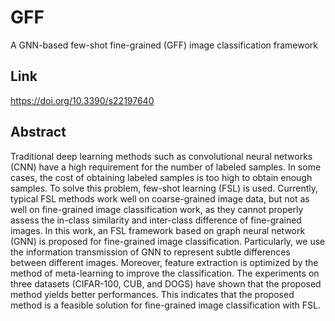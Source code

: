 # GFF
A GNN-based few-shot fine-grained (GFF) image classification framework
## Link
https://doi.org/10.3390/s22197640
## Abstract
Traditional deep learning methods such as convolutional neural networks (CNN) have a high requirement for the number of labeled samples. In some cases, the cost of obtaining labeled samples is too high to obtain enough samples. To solve this problem, few-shot learning (FSL) is used. Currently, typical FSL methods work well on coarse-grained image data, but not as well on fine-grained image classification work, as they cannot properly assess the in-class similarity and inter-class difference of fine-grained images. In this work, an FSL framework based on graph neural network (GNN) is proposed for fine-grained image classification. Particularly, we use the information transmission of GNN to represent subtle differences between different images. Moreover, feature extraction is optimized by the method of meta-learning to improve the classification. The experiments on three datasets (CIFAR-100, CUB, and DOGS) have shown that the proposed method yields better performances. This indicates that the proposed method is a feasible solution for fine-grained image classification with FSL.
